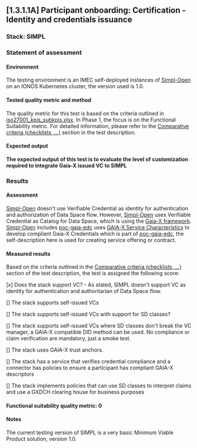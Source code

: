 ## [1.3.1.1A] Participant onboarding: Certification - Identity and credentials issuance
### Stack: SIMPL

### Statement of assessment
#### Environment
The testing environment is an IMEC self-deployed instances of [Simpl-Open](https://code.europa.eu/simpl/simpl-open) on an IONOS Kubernetes cluster, the version used is 1.0.

#### Tested quality metric and method
The quality metric for this test is based on the criteria outlined in [iso27001_kpis_subkpis.xlsx](../../../../../design_decisions/background_info/iso27001_kpis_subkpis.xlsx). In Phase 1, the focus is on the Functional Suitability metric. For detailed information, please refer to the [Comparative criteria (checklists, ...)](./test.md#comparative-criteria-checklists-) section in the test description.

#### Expected output
**The expected output of this test is to evaluate the level of customization required to integrate Gaia-X issued VC to SIMPL**

### Results
#### Assessment

[Simpl-Open](https://code.europa.eu/simpl/simpl-open) doesn't use Verifiable Credential as identity for authentication and authorization of Data Space flow.
However, [Simpl-Open](https://code.europa.eu/simpl/simpl-open) uses Verifiable Credential as Catalog for Data Space, which is using the [Gaia-X framework](https://gaia-x.eu/news-press/gaia-x-and-catalogues/).
[Simpl-Open](https://code.europa.eu/simpl/simpl-open) includes [poc-gaia-edc](https://code.europa.eu/simpl/simpl-open/development/gaia-x-edc/poc-gaia-edc) uses [GAIA-X Service Characteristics](https://gitlab.eclipse.org/eclipse/xfsc/self-description-tooling/sd-schemas/sd-schemas) to
develop compliant Gaia-X Credentials which is part of [poc-gaia-edc](https://gitlab.eclipse.org/eclipse/xfsc/self-description-tooling), the self-description here is used for creating service offering or contract.

#### Measured results

Based on the criteria outlined in the [Comparative criteria (checklists, ...)](./test.md#comparative-criteria) section of the test description, the test is assigned the following score:

[x] Does the stack support VC? - As stated, SIMPL doesn't support VC as identity for authentication and authoritarian of Data Space flow.

[] The stack supports self-issued VCs 

[] The stack supports self-issued VCs with support for SD classes? 

[] The stack supports self-issued VCs where SD classes don't break the VC manager, a GAIA-X compatible DID method can
be used. No compliance or claim verification are mandatory, just a smoke test. 

[] The stack uses GAIA-X trust anchors.

[] The stack has a service that verifies credential compliance and a connector has policies to ensure a participant has
compliant GAIA-X descriptors 

[] The stack implements policies that can use SD classes to interpret claims and use a GXDCH clearing house for business
purposes

#### Functional suitability quality metric: 0

#### Notes

The current testing version of SIMPL is a very basic Minimum Viable Product solution, version 1.0.   
